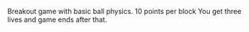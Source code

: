 Breakout game with basic ball physics.
10 points per block
You get three lives and game ends after that.